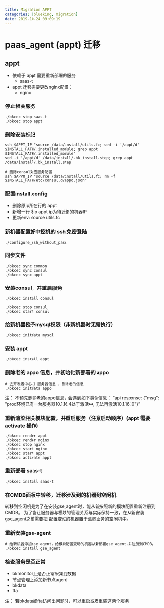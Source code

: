 ```yaml
---
title: Migration APPT
categories: [blueking, migration]
date: 2019-10-24 09:09:19
---
```

# paas_agent (appt) 迁移

## appt

- 依赖于 appt 需要重新部署的服务
  - saas-t
- appt 迁移需要更改nginx配置：
  - nginx

### 停止相关服务

    ./bkcec stop saas-t
    ./bkcec stop appt

### 删除安装标记

    ssh $APPT_IP "source /data/install/utils.fc; sed -i '/appt/d' $INSTALL_PATH/.installed_module; grep appt $INSTALL_PATH/.installed_module"
    sed -i '/appt/d' /data/install/.bk_install.step; grep appt /data/install/.bk_install.step

    # 删除consul对应服务配置
    ssh $APPO_IP "source /data/install/utils.fc; rm -f $INSTALL_PATH/etc/consul.d/appo.json"

### 配置install.config

- 删除原ip所在行的 appt
- 新增一行 $ip appt ip为待迁移的机器IP
- 更新env: source utils.fc

### 新机器配置好中控机的 ssh 免密登陆

    ./configure_ssh_without_pass

### 同步文件

    ./bkcec sync common
    ./bkcec sync consul
    ./bkcec sync appt

### 安装consul，并重启服务

    ./bkcec install consul
    
    ./bkcec stop consul
    ./bkcec start consul

### 给新机器授予mysql权限（非新机器时无需执行）

    ./bkcec initdata mysql

### 安装 appt

    ./bkcec install appt

### 删除老的 appo 信息，并初始化新部署的 appo

    # 去开发者中心-》服务器信息 ，删除老的信息
    ./bkcec initdata appo

注： 不预先删除老的appo信息，会遇到如下类似信息：
“api response: {"msg": "prod环境已有一台服务器10.1.16.4处于激活中, 无法再激活10.1.16.10"}”

### 重新渲染相关模块配置，并重启服务（注意启动顺序）(appt 需要 activate 操作)

    ./bkcec render appt
    ./bkcec render nginx
    ./bkcec stop nginx
    ./bkcec start nginx
    ./bkcec start appt
    ./bkcec activate appt

### 重新部署 saas-t

    ./bkcec install saas-t

### 在CMDB面板中转移，迁移涉及到的机器到空闲机

转移到空闲机是为了在安装gse_agent时，能从新按照新的模块配置重新注册到CMDB。
为了能让服务器与模块的管理关系与实际保持一致，在从新安装gse_agent之前需要把
配置变动的机器置于蓝鲸业务的空闲机中。

### 重新安装gse-agent

    # 给新机器添加gse_agent，给模块配置变动的机器从新部署gse_agent.并注册到CMDB。
    ./bkcec install gse_agent

### 检查服务是否正常

- bkmonitor上是否正常采集到数据
- 节点管理上添加新节点agent
- bkdata
- fta

注： 若bkdata或fta访问出问题时，可以重启或者重装这两个服务
